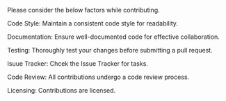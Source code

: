 Please consider the below factors while contributing.

Code Style:
Maintain a consistent code style for readability.

Documentation:
Ensure well-documented code for effective collaboration.

Testing:
Thoroughly test your changes before submitting a pull request.

Isuue Tracker:
Chcek the Issue Tracker for tasks.

Code Review:
All contributions undergo a code review process.

Licensing:
Contributions are licensed.
